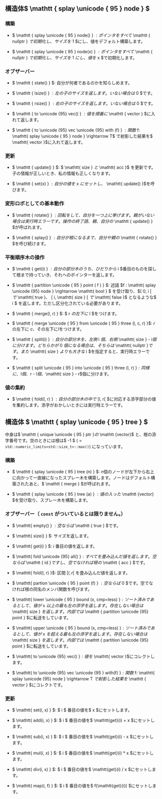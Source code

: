 ## 構造体$ \mathtt { splay \unicode { 95 } node } $

### 構築

- $ \mathtt { splay \unicode { 95 } node() } $: ポインタをすべて$ \mathtt { nullptr } $で初期化し、サイズを$ 1 $にし、値をデフォルト構築します。

- $ \mathtt { splay \unicode { 95 } node(x) } $: ポインタをすべて$ \mathtt { nullptr } $で初期化し、サイズを$ 1 $にし、値を$ x $で初期化します。


### オブザーバー

- $ \mathtt { state() } $: 自分が何者であるのかを知らしめます。

- $ \mathtt { lsize() } $: 左の子のサイズを返します。いない場合は$ 0 $です。

- $ \mathtt { rsize() } $: 右の子のサイズを返します。いない場合は$ 0 $です。

- $ \mathtt { to \unicode {95} vec() } $: 値を順番に$ \mathtt { vector } $に入れて返します。

- $ \mathtt { to \unicode {95} vec \unicode {95} with (f) } $: 関数$ f: \mathtt{ splay \unicode { 95 } node } \rightarrow T$ で射影した結果を$ \mathtt{ vector }$に入れて返します。


### 更新

- $ \mathtt { update() } $: $ \mathtt{ size } $と$ \mathtt{ acc }$ を更新です。子の情報が正しいとき、私の情報も正しくなります。

- $ \mathtt { set(x) } $: 自分の値を$ x $にセットし、$ \mathtt{ update() }$を呼びます。


### 変形ロボとしての基本動作

- $ \mathtt { rotate() } $: 回転をして、自分を一つ上に挙げます。親がいない場合は実行時エラーです。操作の終了語、親、自分の$ \mathtt { update() } $が呼ばれます。

- $ \mathtt { splay() } $: 自分が根になるまで、自分や親の$ \mathtt { rotate() } $を呼び続けます。


### 平衡順序木の操作

- $ \mathtt { get(i) } $: 自分の部分木のうち、ひだりから$ i $番目のものを探して根まで持っていき、それへのポインターを返します。

- $ \mathtt { partition \unicode { 95 } point ( f ) } $: 述語 $f : \mathtt{ splay \unicode {95} node } \rightarrow \mathtt{ bool } $ を受け取り、$[ 0, i [ $で$ \mathtt{ true }$、$ [ i, \mathtt{ size } [ $で$ \mathtt{ false }$ となるような$ i $ を返します。ただし区分化されている必要があります。

- $ \mathtt { merge(l, r) } $: $ r $の左下に$ l $をつけます。

- $ \mathtt { merge \unicode { 95 } from \unicode { 95 } three (l, c, r) }$: $r$ の左下に $c$、その左下に$l$をつけます。

- $ \mathtt { split(i) } $: 自分の部分木を、左側$ i $個、右側$ \mathtt{ size } - i$個に分けます。どちらかが$ 0 $個になる場合は、そちらは$ \mathtt{ nullptr }$です。また$ \mathtt{ size } $よりも大きな$ i $を指定すると、実行時エラーです。

- $ \mathtt { split \unicode { 95 } into \unicode { 95 } three (l, r) }$: 同様に、$l$個、$r - l$個、$\mathtt{ size } - r$個に分けます。


### 値の集約

- $ \mathtt { fold(l, r) } $: 自分の部分木の中で$ [l, r[ $に対応する添字部分の値を集約します。添字がおかしいときには実行時エラーです。


## 構造体 $ \mathtt { splay \unicode { 95 } tree } $

中身は$ \mathtt { unique \unicode { 95 } ptr  }$の$ \mathtt {vector}$ と、根の添字番号です。空のときには根は$ -1 $ ( = `std::numeric_limits<std::size_t>::max()`) になっています。

### 構築

- $ \mathtt { splay \unicode { 95 } tree (n) } $: $n$個のノードが左下から右上に向かって一直線になったスプレー木を構築します。ノードはデフォルト構築されたあと、$ \mathtt { merge } $が呼ばれます。

- $ \mathtt { splay \unicode { 95 } tree (a) } $: 値の入った$ \mathtt {vector} $を受け取り、スプレー木を構築します。


### オブザーバー（ $\mathtt{ const }$ がついているとは限りません。）

- $ \mathtt{ empty() } $: 空ならば$ \mathtt { true } $です。

- $ \mathtt{ size() } $: サイズを返します。

- $ \mathtt{ get(i) } $: $i$ 番目の値を返します。

- $ \mathtt{ fold \unicode {95} all() }$: すべてを畳み込んだ値を返します。空ならば$ \mathtt { id }$ですし、空でなければ根の$ \mathtt { acc } $です。

- $ \mathtt{ fold(l, r) }$: 区間 $[l, r[$ を畳み込んだ値を返します。

- $ \mathtt{ partion \unicode { 95 } point (f) } $: 空ならば$ 0 $です。空でなければ根の同名のメンバ関数を呼びます。

- $ \mathtt{ lower \unicode { 95 } bound (x, cmp=less) }$: ソート済みであるとして、値が$ x $以上の最も左の添字を返します。存在しない場合は$ \mathtt{ size } $を返します。内部では$ \mathtt { partition \unicode {95} point } $に転送をしています。

- $ \mathtt{ upper \unicode { 95 } bound (x, cmp=less) }$: ソート済みであるとして、値が$ x $を超える最も左の添字を返します。存在しない場合は$ \mathtt{ size } $を返します。内部では$ \mathtt { partition \unicode {95} point } $に転送をしています。

- $ \mathtt{ to \unicode {95} vec() }$: 値を$ \mathtt{ vector }$にコレクトします。

- $ \mathtt{ to \unicode {95} vec \unicode {95 } with(f) }$: 関数$ f: \mathtt{ splay \unicode {95} node } \rightarrow T $で射影した結果を$ \mathtt { vector } $にコレクトです。

### 更新

- $ \mathtt{ set(i, x) } $: $ i $ 番目の値を$ x $にセットします。

- $ \mathtt{ add(i, x) } $: $ i $ 番目の値を$ \mathtt{get}(i) + x $にセットします。

- $ \mathtt{ sub(i, x) } $: $ i $ 番目の値を$ \mathtt{get}(i) - x $にセットします。

- $ \mathtt{ mul(i, x) } $: $ i $ 番目の値を$ \mathtt{get}(i) * x $にセットします。

- $ \mathtt{ div(i, x) } $: $ i $ 番目の値を$ \mathtt{get}(i) / x $にセットします。

- $ \mathtt{ map(i, f) } $: $ i $ 番目の値を$ f(\mathtt{get}(i)) $にセットします。
